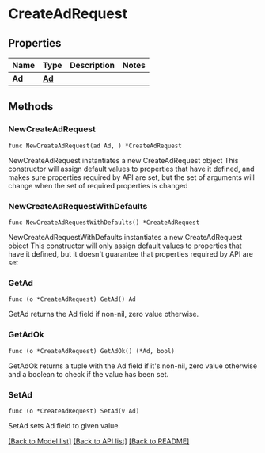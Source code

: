 # CreateAdRequest

## Properties

Name | Type | Description | Notes
------------ | ------------- | ------------- | -------------
**Ad** | [**Ad**](Ad.md) |  | 

## Methods

### NewCreateAdRequest

`func NewCreateAdRequest(ad Ad, ) *CreateAdRequest`

NewCreateAdRequest instantiates a new CreateAdRequest object
This constructor will assign default values to properties that have it defined,
and makes sure properties required by API are set, but the set of arguments
will change when the set of required properties is changed

### NewCreateAdRequestWithDefaults

`func NewCreateAdRequestWithDefaults() *CreateAdRequest`

NewCreateAdRequestWithDefaults instantiates a new CreateAdRequest object
This constructor will only assign default values to properties that have it defined,
but it doesn't guarantee that properties required by API are set

### GetAd

`func (o *CreateAdRequest) GetAd() Ad`

GetAd returns the Ad field if non-nil, zero value otherwise.

### GetAdOk

`func (o *CreateAdRequest) GetAdOk() (*Ad, bool)`

GetAdOk returns a tuple with the Ad field if it's non-nil, zero value otherwise
and a boolean to check if the value has been set.

### SetAd

`func (o *CreateAdRequest) SetAd(v Ad)`

SetAd sets Ad field to given value.



[[Back to Model list]](../README.md#documentation-for-models) [[Back to API list]](../README.md#documentation-for-api-endpoints) [[Back to README]](../README.md)


